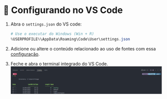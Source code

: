 # 🎨 Configurando no VS Code

1. Abra o `settings.json` do VS code:

   ```powershell
   # Use o executar do Windows (Win + R)
   %USERPROFILE%\AppData\Roaming\Code\User\settings.json
   ```

1. Adicione ou altere o conteúdo relacionado ao uso de fontes com essa [configuração](../assets/vscode/settings.json).

1. Feche e abra o terminal integrado do VS Code.
   ![Terminal VS Code](../assets/img/terminal-vscode.png)
